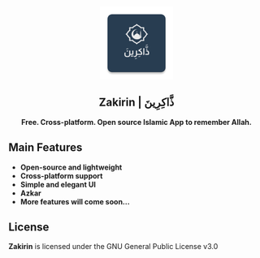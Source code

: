 <div align="center">
  <a href="https://github.com/DevBlooming/zakirin/">
    <img
      src="https://github.com/DevBlooming/zakirin/blob/main/assets/images/logo/logo-144.webp?raw=true"
      alt="Zakirin"
      height="144"
    />
  </a>
  <h2>
    <strong>
      Zakirin  |  ذَّاكِرِينَ
    </strong>
  </h2>
  <b>
    Free. Cross-platform. Open source Islamic App to remember Allah.
  </b>
</div>



## Main Features
- **Open-source and lightweight**
- **Cross-platform support**
- **Simple and elegant UI**
- **Azkar**
- **More features will come soon...**

## License
**Zakirin** is licensed under the GNU General Public License v3.0
